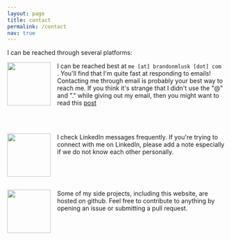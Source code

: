 ```yaml
---
layout: page
title: contact
permalink: /contact
nav: true
---
```

I can be reached through several platforms:

<div>
<a href="mailto:me@brandonmlusk.com">
<img style="float: left; margin: 0px 15px 15px 0px;"
src="../../assets/img/email.png" 
width="100" />
</a>
I can be reached best at <code>me [at] brandonmlusk [dot] com </code>. 
You'll find that I'm quite fast at responding to emails! Contacting me through
email is probably your best way to reach me. If you think it's strange that
I didn't use the "@" and "." while giving out my email, then you might want to 
read this 
<a href="https://stackoverflow.com/questions/11563283/why-write-at-and-dot-in-email-rather-than-and">post</a>
</div>

<br><br>
<div>
<a href="https://www.linkedin.com/in/brandonmlusk">
<img style="float: left; margin: 0px 15px 15px 0px;"
src="../../assets/img/linkedin.png" 
width="100" />
</a>
I check LinkedIn messages frequently. If you're trying to connect with me on 
LinkedIn, please add a note especially if we do not know each other personally.
</div>

<br><br><br>
<div>
<a href="https://www.github.com/brandonmlusk">
<img style="float: left; margin: 0px 15px 15px 0px;"
src="../../assets/img/github.png" 
width="100" />
</a>
Some of my side projects, including this website, are hosted on 
github. Feel free to contribute to anything by opening an issue or submitting a pull request.
</div>